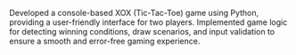 Developed a console-based XOX (Tic-Tac-Toe) game using Python, providing a user-friendly interface for two players. Implemented game logic for detecting winning conditions, draw scenarios, and input validation to ensure a smooth and error-free gaming experience.
